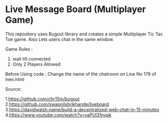 # Live Message Board (Multiplayer Game)

This repository uses Bugout library and creates a simple Multiplayer Tic Tac Toe game. Also Lets users chat in the same window.

Game Rules :
1. wait till connected 
2. Only 2 Players Allowed


Before Using code :
  Change the name of the chatroom on Line No 179 of Inex.html
  
  
  Source:
  
  1.https://github.com/chr15m/bugout
  2.https://github.com/swapnilshrikhande/liveboard
  3.https://davidwalsh.name/build-a-decentralized-web-chat-in-15-minutes
  4.https://www.youtube.com/watch?v=yaPUl31nypk

